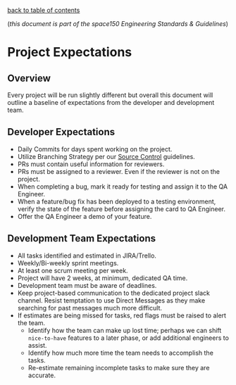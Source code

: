 [back to table of contents](readme.md)

(_this document is part of the space150 Engineering Standards & Guidelines_)

# Project Expectations

## Overview

Every project will be run slightly different but overall this document will outline a baseline of expectations from the developer and development team.

## Developer Expectations

- Daily Commits for days spent working on the project.
- Utilize Branching Strategy per our [Source Control](./source-control.md) guidelines.
- PRs must contain useful information for reviewers.
- PRs must be assigned to a reviewer. Even if the reviewer is not on the project.
- When completing a bug, mark it ready for testing and assign it to the QA Engineer.
- When a feature/bug fix has been deployed to a testing environment, verify the state of the feature before assigning the card to QA Engineer.
- Offer the QA Engineer a demo of your feature.

## Development Team Expectations

- All tasks identified and estimated in JIRA/Trello.
- Weekly/Bi-weekly sprint meetings.
- At least one scrum meeting per week.
- Project will have 2 weeks, at minimum, dedicated QA time.
- Development team must be aware of deadlines.
- Keep project-based communication to the dedicated project slack channel. Resist temptation to use Direct Messages as they make searching for past messages much more difficult.
- If estimates are being missed for tasks, red flags must be raised to alert the team.
  - Identify how the team can make up lost time; perhaps we can shift `nice-to-have` features to a later phase, or add additional engineers to assist.
  - Identify how much more time the team needs to accomplish the tasks.
  - Re-estimate remaining incomplete tasks to make sure they are accurate.
